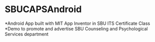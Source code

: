 # SBUCAPSAndroid
*Android App built with MIT App Inventor in SBU ITS Certificate Class 
*Demo to promote and advertise SBU Counseling and Psychological Services department
